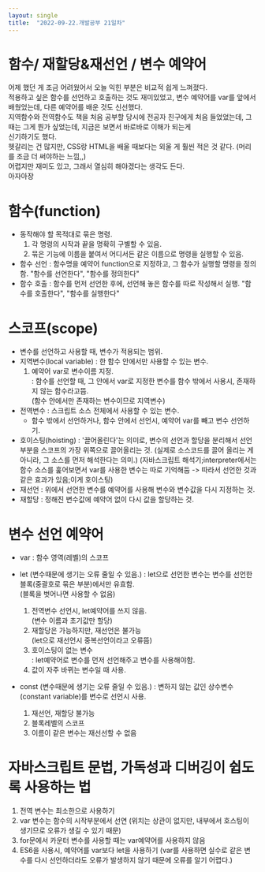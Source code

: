 ```yaml
---
layout: single
title:  "2022-09-22.개발공부 21일차"
---
```

# 함수/ 재할당&재선언 / 변수 예약어
어제 했던 게 조금 어려웠어서 오늘 익힌 부분은 비교적 쉽게 느껴졌다. <br>
적용하고 싶은 함수를 선언하고 호출하는 것도 재미있었고, 변수 예약어를 var를 앞에서 배웠었는데, 다른 예약어를 배운 것도 신선했다. <br>
지역함수와 전역함수도 책을 처음 공부할 당시에 전공자 친구에게 처음 들었었는데, 그때는 그게 뭔가 싶었는데, 지금은 보면서 바로바로 이해가 되는게  <br>
신기하기도 했다. <br>
헷갈리는 건 많지만, CSS랑 HTML을 배울 때보다는 외울 게 훨씬 적은 것 같다. (머리를 조금 더 써야하는 느낌,,) <br>
어렵지만 재미도 있고, 그래서 열심히 해야겠다는 생각도 든다. <br>
아자아장




# 함수(function)
  - 동작해야 할 목적대로 묶은 명령.
    1. 각 명령의 시작과 끝을 명확히 구별할 수 있음.
    2. 묶은 기능에 이름을 붙여서 어디서든 같은 이름으로 명령을 실행할 수 있음.
  - 함수 선언
   : 함수명을 예약어 function으로 지정하고, 그 함수가 실행할 명령을 정의함.
    "함수를 선언한다", "함수를 정의한다"
  - 함수 호출
   : 함수를 먼저 선언한 후에, 선언해 놓은 함수를 따로 작성해서 실행.
    "함수를 호출한다", "함수를 실행한다"



# 스코프(scope)
  - 변수를 선언하고 사용할 때, 변수가 적용되는 범위.
  - 지역변수(local variable)
   : 한 함수 안에서만 사용할 수 있는 변수.
    1. 예약어 var로 변수이름 지정. <br>
      : 함수를 선언할 때, 그 안에서 var로 지정한 변수를 함수 밖에서 사용시, 존재하지 않는 함수라고뜸. <br>
        (함수 안에서만 존재하는 변수이므로 지역변수)
  - 전역변수
   : 스크립트 소스 전체에서 사용할 수 있는 변수.
    - 함수 밖에서 선언하거나, 함수 안에서 선언시, 예약어 var를 빼고 변수 선언하기.
  - 호이스팅(hoisting)
   : '끌어올린다'는 의미로, 변수의 선언과 할당을 분리해서 선언 부분을 스코프의 가장 위쪽으로 끌어올리는 것.
     (실제로 소스코드를 끌어 올리는 게 아니라, 그 소스를 먼저 해석한다는 의미.)
     (자바스크립트 해석기;interpreter에서는 함수 소스를 훑어보면서 var를 사용한 변수는 따로 기억해둠
      -> 따라서 선언한 것과 같은 효과가 있음;이게 호이스팅)
  - 재선언
   : 위에서 선언한 변수를 예약어를 사용해 변수와 변수값을 다시 지정하는 것.
  - 재할당
   : 정해진 변수값에 예약어 없이 다시 값을 할당하는 것.




# 변수 선언 예약어
  - var
   : 함수 영역(레벨)의 스코프
  - let (변수때문에 생기는 오류 줄일 수 있음.)
   : let으로 선언한 변수는 변수를 선언한 블록(중괄호로 묶은 부분)에서만 유효함. <br>
    (블록을 벗어나면 사용할 수 없음) <br>
    1. 전역변수 선언시, let예약어를 쓰지 않음. <br>
      (변수 이름과 초기값만 할당) <br>
    2. 재할당은 가능하지만, 재선언은 불가능 <br>
      (let으로 재선언시 중복선언이라고 오류뜸) <br>
    3. 호이스팅이 없는 변수 <br>
      : let예약어로 변수를 먼저 선언해주고 변수를 사용해야함. <br>
    4. 값이 자주 바뀌는 변수일 때 사용. <br>

  - const (변수때문에 생기는 오류 줄일 수 있음.)
   : 변하지 않는 값인 상수변수(constant variable)를 변수로 선언시 사용.
    1. 재선언, 재할당 불가능 <br>
    2. 블록레벨의 스코프  <br>
    3. 이름이 같은 변수는 재선선할 수 없음 




# 자바스크립트 문법, 가독성과 디버깅이 쉽도록 사용하는 법
  1. 전역 변수는 최소한으로 사용하기
  2. var 변수는 함수의 시작부분에서 선연
    (위치는 상관이 없지만, 내부에서 호스팅이 생기므로 오류가 생길 수 있기 때문)
  3. for문에서 카운터 변수를 사용할 때는 var예약어를 사용하지 않음
  4. ES6을 사용시, 예약어를 var보다 let을 사용하기
    (var를 사용하면 실수로 같은 변수를 다시 선언하더라도 오류가 발생하지 않기 때문에 오류를 알기 어렵다.)
